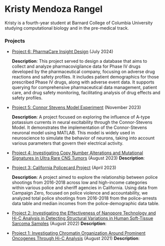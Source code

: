 # Kristy Mendoza Rangel

Kristy is a fourth-year student at Barnard College of Columbia University studying computational biology and in the pre-medical track.

### Projects
- [Project 6: PharmaCare Insight Design](PharmaCare-Insight-design.md) (July 2024)
  
  **Description**: This project served to design a database that aims to collect and analyze pharmacovigilance data for Phase IV drugs developed by the pharmaceutical company, focusing on        adverse drug reactions and safety profiles. It includes patient demographics for those prescribed Phase IV drugs, along with adverse event data. It supports querying for comprehensive      pharmaceutical data management, patient care, and drug safety monitoring, facilitating analysis of drug effects and safety profiles.

- [Project 5: Connor Stevens Model Experiment](connor-stevens-model-experiment.md) (November 2023)
  
  **Description**: A project focused on exploring the influence of A-type potassium currents in neural excitability through the Connor-Stevens Model. It demonstrates the implementation of the    Connor-Stevens neuronal model using MATLAB. This model is widely used in neuroscience to simulate the behavior of neurons, taking into account various parameters that govern their          electrical activity.
  
- [Project 4: Investigating Copy Number Alterations and Mutational Signatures in Ultra Rare CNS Tumors](california-policecard-project.md) (August 2023)
 **Description**:
  
- [Project 3: California Policecard Project](california-policecard-project.md) (April 2023)
  
  **Description**: A project aimed to explore the relationship between police shootings from 2016-2018 across low and high-income categories within various police and sheriff agencies in         California. Using data from Campaign Zero, focused on police violence and accountability, we analyzed total police shootings from 2016-2018 from the police-arrests data table and median    incomes from the police-demographic data table.

- [Project 2: Investigating the Effectiveness of Nanopore Technology and Hi-C Analysis in Detecting Structural Variations in Human Soft-Tissue Sarcoma Samples](summer-2022.md) (August 2022)
   **Description**: 

- [Project 1: Investigating Chromatin Organization Around Prominent Oncogenes Through Hi-C Analysis](summer-2021.md) (August 2021)
   **Description**: 
  

